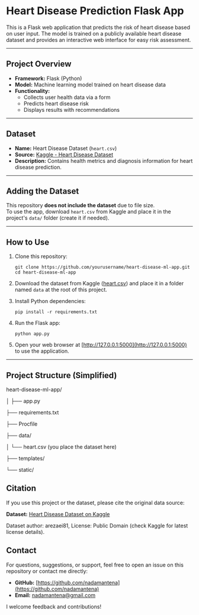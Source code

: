 # Heart Disease Prediction Flask App

This is a Flask web application that predicts the risk of heart disease based on user input. The model is trained on a publicly available heart disease dataset and provides an interactive web interface for easy risk assessment.

---

## Project Overview

- **Framework:** Flask (Python)
- **Model:** Machine learning model trained on heart disease data
- **Functionality:**  
  - Collects user health data via a form  
  - Predicts heart disease risk  
  - Displays results with recommendations

---

## Dataset

- **Name:** Heart Disease Dataset (`heart.csv`)
- **Source:** [Kaggle - Heart Disease Dataset](https://www.kaggle.com/datasets/arezaei81/heartcsv)  
- **Description:** Contains health metrics and diagnosis information for heart disease prediction.

---

## Adding the Dataset

This repository **does not include the dataset** due to file size.  
To use the app, download `heart.csv` from Kaggle and place it in the project's `data/` folder (create it if needed).

---

## How to Use

1. Clone this repository:
    ```
    git clone https://github.com/yourusername/heart-disease-ml-app.git
    cd heart-disease-ml-app
    ```

2. Download the dataset from Kaggle ([heart.csv](https://www.kaggle.com/datasets/arezaei81/heartcsv)) and place it in a folder named `data` at the root of this project.

3. Install Python dependencies:
    ```
    pip install -r requirements.txt
    ```

4. Run the Flask app:
    ```
    python app.py
    ```

5. Open your web browser at [http://127.0.0.1:5000](http://127.0.0.1:5000) to use the application.

---

## Project Structure (Simplified)

heart-disease-ml-app/

│
├── app.py

├── requirements.txt

├── Procfile

├── data/

│ └── heart.csv (you place the dataset here)

├── templates/

└── static/

## Citation

If you use this project or the dataset, please cite the original data source:

**Dataset:** [Heart Disease Dataset on Kaggle](https://www.kaggle.com/datasets/arezaei81/heartcsv)

Dataset author: arezaei81, License: Public Domain (check Kaggle for latest license details).

## Contact

For questions, suggestions, or support, feel free to open an issue on this repository or contact me directly:

- **GitHub:** [https://github.com/nadamantena](https://github.com/nadamantena)
- **Email:** nadamantena@gmail.com

I welcome feedback and contributions!


